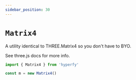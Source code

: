 ```yaml
---
sidebar_position: 30
---
```


# `Matrix4`

A utility identical to THREE.Matrix4 so you don't have to BYO.

See three.js docs for more info.

```jsx
import { Matrix4 } from 'hyperfy'

const m = new Matrix4()
```
